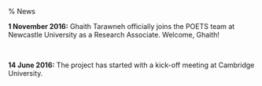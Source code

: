 % News

**1 November 2016:** Ghaith Tarawneh officially joins the POETS team at Newcastle
University as a Research Associate. Welcome, Ghaith!

<br/>

**14 June 2016:** The project has started with a kick-off meeting at Cambridge
University.
